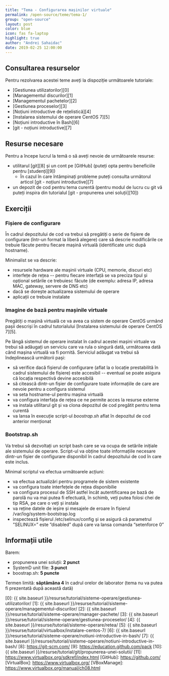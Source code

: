 ```yaml
---
title: "Tema - Configurarea mașinilor virtuale"
permalink: /open-source/teme/tema-1/
group: "open-source"
layout: post
color: blue
icon: fas fa-laptop
highlight: true
author: "Andrei Sahaidac"
date: 2019-02-25 12:00:00
---
```


## Consultarea resurselor

Pentru rezolvarea acestei teme aveți la dispoziție următoarele tutoriale:
- [Gestiunea utilizatorilor][0]
- [Managementul discurilor][1]
- [Managementul pachetelor][2]
- [Gestiunea proceselor][3]
- [Noțiuni introductive de rețelistică][4]
- [Instalarea sistemului de operare CentOS 7][5]
- [Noțiuni introductive în Bash][6]
- [git - noțiuni introductive][7]

## Resurse necesare

Pentru a începe lucrul la temă o să aveți nevoie de următoarele resurse:
 - utilitarul [git][8] și un cont pe [GitHub] (puteți opta pentru beneficiile pentru [studenți][9])
    - În cazul în care întâmpinați probleme puteți consulta următorul articol [git - noțiuni introductive][7]
 - un depozit de cod pentru tema curentă (pentru modul de lucru cu git vă puteți inspira din tutorialul [git - propunerea unei soluții][10])

## Exerciții

### Fișiere de configurare

În cadrul depozitului de cod va trebui să pregătiți o serie de fișiere de configurare (într-un format la liberă alegere) care să descrie modificările ce trebuie făcute pentru fiecare mașină virtuală (identificate unic după hostname).

Minimalist se va descrie:

- resursele hardware ale mașinii virtuale (CPU, memorie, discuri etc)
- interfețe de rețea -- pentru fiecare interfață se va preciza tipul și opțional setările ce trebuiesc făcute (de exemplu: adresa IP, adresa MAC, gateway, servere de DNS etc)
- dacă se dorește actualizarea sistemului de operare
- aplicații ce trebuie instalate

### Imagine de bază pentru mașinile virtuale

Pregătiți o mașină virtuală ce va avea ca sistem de operare CentOS urmând pașii descriși în cadrul tutorialului [Instalarea sistemului de operare CentOS 7][5].

Pe lângă sistemul de operare instalat în cadrul acestei mașini virtuale va trebui să adăugați un serviciu care va rula o singură dată, următoarea dată când mașina virtuală va fi pornită.
Serviciul adăugat va trebui să îndeplinească următorii pași:
 - să verifice dacă fișierul de configurare (aflat la o locație prestabilită în cadrul sistemului de fișiere) este accesibil -- eventual se poate asigura că locația respectivă devine accesibilă
 - să citească dintr-un fișier de configurare toate informațiile de care are nevoie pentru a configura sistemul
 - va seta hostname-ul pentru mașina virtuală
 - va configura interfața de rețea ce ne permite acces la resurse externe
 - va instala utilitarul git și va clona depozitul de cod pregătit pentru tema curentă
 - va lansa în execuție script-ul *boostrap.sh* aflat în depozitul de cod anterior menționat 

### Bootstrap.sh

Va trebui să dezvoltați un script bash care se va ocupa de setările inițiale ale sistemului de operare. 
Script-ul va obține toate informațiile necesare dintr-un fișier de configurare disponibil în cadrul depozitului de cod în care este inclus.

Minimal scriptul va efectua următoarele acțiuni:

- va efectua actualizări pentru programele de sistem existente
- va configura toate interfețele de rețea disponibilie
- va configura procesul de SSH astfel încât autentificarea pe bază de parolă nu va mai putea fi efectuată, în schimb, veți putea folosi chei de tip RSA, pe care o veți și instala
- va reține datele de ieșire și mesajele de eroare în fișierul /var/log/system-bootstrap.log
- inspectează fișierul /etc/selinux/config și se asigură că parametrul ”SELINUX=” este ”disabled” după care va lansa comanda “setenforce 0”

## Informații utile

Barem:
- propunerea unei soluții: **2 punct**
- SystemD unit file: **3 punct**
- boostrap.sh: **5 puncte**

Termen limită: **săptămâna 4** în cadrul orelor de laborator (tema nu va putea fi prezentată după această dată)

[0]: {{ site.baseurl }}/resurse/tutorial/sisteme-operare/gestiunea-utilizatorilor/
[1]: {{ site.baseurl }}/resurse/tutorial/sisteme-operare/managementul-discurilor/
[2]: {{ site.baseurl }}/resurse/tutorial/sisteme-operare/manager-pachete/
[3]: {{ site.baseurl }}/resurse/tutorial/sisteme-operare/gestiunea-proceselor/
[4]: {{ site.baseurl }}/resurse/tutorial/sisteme-operare/retea/
[5]: {{ site.baseurl }}/resurse/tutorial/virtualbox/instalare-centos-7/
[6]: {{ site.baseurl }}/resurse/tutorial/sisteme-operare/notiuni-introductive-in-bash/
[7]: {{ site.baseurl }}/resurse/tutorial/sisteme-operare/notiuni-introductive-in-bash/
[8]: https://git-scm.com/
[9]: https://education.github.com/pack
[10]: {{ site.baseurl }}/resurse/tutorial/git/propunerea-unei-solutii/
[11]: https://www.virtualbox.org/sdkref/index.html
[GitHub]: https://github.com/
[VirtualBox]: https://www.virtualbox.org/
[VBoxManage]: https://www.virtualbox.org/manual/ch08.html
